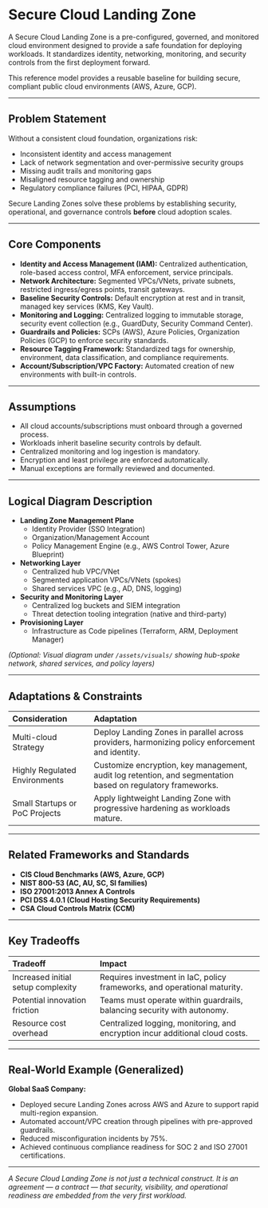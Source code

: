 # Secure Cloud Landing Zone

A Secure Cloud Landing Zone is a pre-configured, governed, and monitored cloud environment designed to provide a safe foundation for deploying workloads. It standardizes identity, networking, monitoring, and security controls from the first deployment forward.

This reference model provides a reusable baseline for building secure, compliant public cloud environments (AWS, Azure, GCP).

---

## Problem Statement

Without a consistent cloud foundation, organizations risk:
- Inconsistent identity and access management
- Lack of network segmentation and over-permissive security groups
- Missing audit trails and monitoring gaps
- Misaligned resource tagging and ownership
- Regulatory compliance failures (PCI, HIPAA, GDPR)

Secure Landing Zones solve these problems by establishing security, operational, and governance controls **before** cloud adoption scales.

---

## Core Components

- **Identity and Access Management (IAM):** Centralized authentication, role-based access control, MFA enforcement, service principals.
- **Network Architecture:** Segmented VPCs/VNets, private subnets, restricted ingress/egress points, transit gateways.
- **Baseline Security Controls:** Default encryption at rest and in transit, managed key services (KMS, Key Vault).
- **Monitoring and Logging:** Centralized logging to immutable storage, security event collection (e.g., GuardDuty, Security Command Center).
- **Guardrails and Policies:** SCPs (AWS), Azure Policies, Organization Policies (GCP) to enforce security standards.
- **Resource Tagging Framework:** Standardized tags for ownership, environment, data classification, and compliance requirements.
- **Account/Subscription/VPC Factory:** Automated creation of new environments with built-in controls.

---

## Assumptions

- All cloud accounts/subscriptions must onboard through a governed process.
- Workloads inherit baseline security controls by default.
- Centralized monitoring and log ingestion is mandatory.
- Encryption and least privilege are enforced automatically.
- Manual exceptions are formally reviewed and documented.

---

## Logical Diagram Description

- **Landing Zone Management Plane**
  - Identity Provider (SSO Integration)
  - Organization/Management Account
  - Policy Management Engine (e.g., AWS Control Tower, Azure Blueprint)
- **Networking Layer**
  - Centralized hub VPC/VNet
  - Segmented application VPCs/VNets (spokes)
  - Shared services VPC (e.g., AD, DNS, logging)
- **Security and Monitoring Layer**
  - Centralized log buckets and SIEM integration
  - Threat detection tooling integration (native and third-party)
- **Provisioning Layer**
  - Infrastructure as Code pipelines (Terraform, ARM, Deployment Manager)

*(Optional: Visual diagram under `/assets/visuals/` showing hub-spoke network, shared services, and policy layers)*

---

## Adaptations & Constraints

| Consideration | Adaptation |
|:--------------|:-----------|
| Multi-cloud Strategy | Deploy Landing Zones in parallel across providers, harmonizing policy enforcement and identity. |
| Highly Regulated Environments | Customize encryption, key management, audit log retention, and segmentation based on regulatory frameworks. |
| Small Startups or PoC Projects | Apply lightweight Landing Zone with progressive hardening as workloads mature. |

---

## Related Frameworks and Standards

- **CIS Cloud Benchmarks (AWS, Azure, GCP)**
- **NIST 800-53 (AC, AU, SC, SI families)**
- **ISO 27001:2013 Annex A Controls**
- **PCI DSS 4.0.1 (Cloud Hosting Security Requirements)**
- **CSA Cloud Controls Matrix (CCM)**

---

## Key Tradeoffs

| Tradeoff | Impact |
|:---------|:-------|
| Increased initial setup complexity | Requires investment in IaC, policy frameworks, and operational maturity. |
| Potential innovation friction | Teams must operate within guardrails, balancing security with autonomy. |
| Resource cost overhead | Centralized logging, monitoring, and encryption incur additional cloud costs. |

---

## Real-World Example (Generalized)

**Global SaaS Company:**
- Deployed secure Landing Zones across AWS and Azure to support rapid multi-region expansion.
- Automated account/VPC creation through pipelines with pre-approved guardrails.
- Reduced misconfiguration incidents by 75%.
- Achieved continuous compliance readiness for SOC 2 and ISO 27001 certifications.

---

*A Secure Cloud Landing Zone is not just a technical construct. It is an agreement — a contract — that security, visibility, and operational readiness are embedded from the very first workload.*